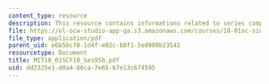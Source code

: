 ```yaml
---
content_type: resource
description: This resource contains informations related to series comparison.
file: https://ol-ocw-studio-app-qa.s3.amazonaws.com/courses/18-01sc-single-variable-calculus-fall-2010/dd2325e1d0a486ca7e65b7e13c674595_MIT18_01SCF10_Ses95b.pdf
file_type: application/pdf
parent_uid: e6b5bcf0-1d4f-e02c-b8f1-5ed900b23542
resourcetype: Document
title: MIT18_01SCF10_Ses95b.pdf
uid: dd2325e1-d0a4-86ca-7e65-b7e13c674595
---
```

